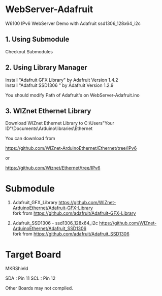 # WebServer-Adafruit
W6100 IPv6 WebServer Demo with Adafruit ssd1306_128x64_i2c

## 1. Using Submodule
Checkout Submodules

## 2. Using Library Manager
Install "Adafruit GFX Library" by Adafruit Version 1.4.2<br>
Install "Adafruit SSD1306 " by Adafruit Version 1.2.9<br>

You should modify Path of Adafruit's on WebServer-Adafruit.ino

## 3. WIZnet Ethernet Library

Download WIZnet Ethernet Library to C:\Users\"Your ID"\Documents\Arduino\libraries\Ethernet

You can download from

https://github.com/WIZnet-ArduinoEthernet/Ethernet/tree/IPv6

or

https://github.com/Wiznet/Ethernet/tree/IPv6

# Submodule

1. Adafruit_GFX_Library
https://github.com/WIZnet-ArduinoEthernet/Adafruit-GFX-Library<br>
fork from https://github.com/adafruit/Adafruit-GFX-Library

2. Adafruit_SSD1306 - ssd1306_128x64_i2c
https://github.com/WIZnet-ArduinoEthernet/Adafruit_SSD1306<br>
fork from https://github.com/adafruit/Adafruit_SSD1306

# Target Board

MKRShield

SDA : Pin 11
SCL : Pin 12

Other Boards may not compiled.